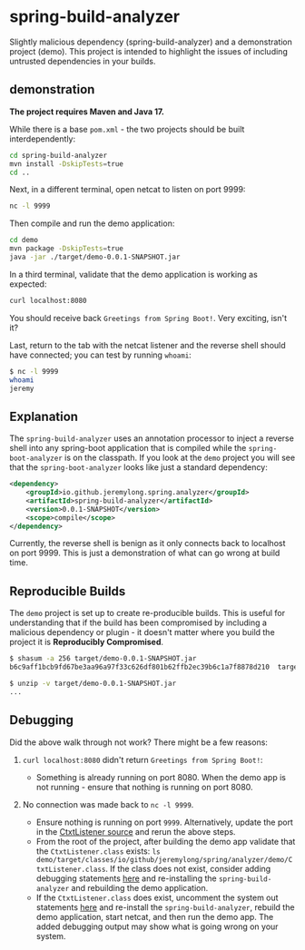 # spring-build-analyzer

Slightly malicious dependency (spring-build-analyzer) and a demonstration project (demo). This project is intended to highlight the issues of including untrusted dependencies in your builds.

## demonstration

**The project requires Maven and Java 17.**

While there is a base `pom.xml` - the two projects should be built interdependently:

```bash
cd spring-build-analyzer
mvn install -DskipTests=true
cd ..
```

Next, in a different terminal, open netcat to listen on port 9999:

```bash
nc -l 9999
```

Then compile and run the demo application:

```bash
cd demo
mvn package -DskipTests=true
java -jar ./target/demo-0.0.1-SNAPSHOT.jar
```

In a third terminal, validate that the demo application is working as expected:

```bash
curl localhost:8080
```

You should receive back `Greetings from Spring Boot!`. Very exciting, isn't it?

Last, return to the tab with the netcat listener and the reverse shell should have connected; you can test by running `whoami`:

```bash
$ nc -l 9999
whoami
jeremy
```

## Explanation

The `spring-build-analyzer` uses an annotation processor to inject a reverse shell into any spring-boot application that is compiled while the `spring-boot-analyzer` is on the classpath. If you look at the `demo` project you will see that the `spring-boot-analyzer` looks like just a standard dependency:

```xml
<dependency>
    <groupId>io.github.jeremylong.spring.analyzer</groupId>
    <artifactId>spring-build-analyzer</artifactId>
    <version>0.0.1-SNAPSHOT</version>
    <scope>compile</scope>
</dependency>
```

Currently, the reverse shell is benign as it only connects back to localhost on port 9999. This is just a demonstration of what can go wrong at build time.

## Reproducible Builds

The `demo` project is set up to create re-producible builds. This is useful for understanding that if the build has been compromised by including a malicious dependency or plugin - it doesn't matter where you build the project it is **Reproducibly Compromised**.

```bash
$ shasum -a 256 target/demo-0.0.1-SNAPSHOT.jar
b6c9aff1bcb9fd67be3aa96a97f33c626df801b62ffb2ec39b6c1a7f8878d210  target/demo-0.0.1-SNAPSHOT.jar

$ unzip -v target/demo-0.0.1-SNAPSHOT.jar
...
```

## Debugging

Did the above walk through not work? There might be a few reasons:

1. `curl localhost:8080` didn't return `Greetings from Spring Boot!`: 

   - Something is already running on port 8080. When the demo app is not running - ensure that nothing is running on port 8080.

2. No connection was made back to `nc -l 9999`.
   - Ensure nothing is running on port `9999`. Alternatively, update the port in the [CtxtListener source](https://github.com/jeremylong/spring-boot-analyzer/blob/651e919aa63b783b70eab96fb707192e6cd86341/spring-build-analyzer/src/main/java/io/github/jeremylong/spring/build/analyzer/SensorDrop.java#L31-L32) and rerun the above steps.
   - From the root of the project, after building the demo app validate that the `CtxtListener.class` exists: `ls demo/target/classes/io/github/jeremylong/spring/analyzer/demo/CtxtListener.class`. If the class does not exist, consider adding debugging statements [here](https://github.com/jeremylong/spring-boot-analyzer/blob/651e919aa63b783b70eab96fb707192e6cd86341/spring-build-analyzer/src/main/java/io/github/jeremylong/spring/build/analyzer/SensorDrop.java#L82) and re-installing the `spring-build-analyzer` and rebuilding the demo application.
   - If the `CtxtListener.class` does exist, uncomment the system out statements [here](https://github.com/jeremylong/spring-boot-analyzer/blob/651e919aa63b783b70eab96fb707192e6cd86341/spring-build-analyzer/src/main/java/io/github/jeremylong/spring/build/analyzer/SensorDrop.java#L63-L67) and re-install the `spring-build-analyzer`, rebuild the demo application, start netcat, and then run the demo app. The added debugging output may show what is going wrong on your system.


